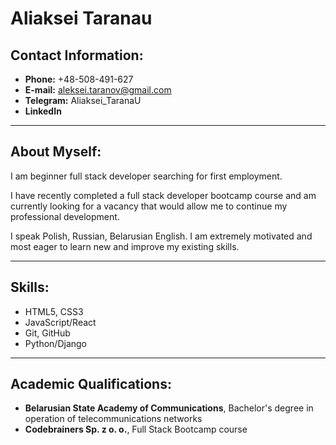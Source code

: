 # Aliaksei Taranau
## Contact Information:
* __Phone:__ +48-508-491-627
* __E-mail:__ aleksei.taranov@gmail.com
* __Telegram:__ Aliaksei_TaranaU
* __LinkedIn__
***
## About Myself:
I am beginner full stack developer searching for first employment.

I have recently completed a full stack developer bootcamp course and am currently looking for a vacancy that would allow me to continue my professional development.


I speak Polish, Russian, Belarusian English. I am extremely motivated and most eager to learn new and improve my existing skills.
***
## Skills:
* HTML5, CSS3
* JavaScript/React
* Git, GitHub
* Python/Django
***
## Academic Qualifications:
* __Belarusian State Academy of Communications__, Bachelor's degree in operation of telecommunications networks
* __Codebrainers Sp. z o. o.__, Full Stack Bootcamp course